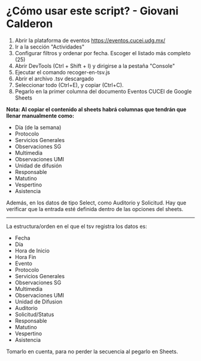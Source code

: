 # ¿Cómo usar este script? - Giovani Calderon


1. Abrir la plataforma de eventos https://eventos.cucei.udg.mx/
2. Ir a la sección "Actividades"
3. Configurar filtros y ordenar por fecha. Escoger el listado más completo (25)
4. Abrir DevTools (Ctrl + Shift + I) y dirigirse a la pestaña "Console"
5. Ejecutar el comando recoger-en-tsv.js
6. Abrir el archivo .tsv descargado
7. Seleccionar todo (Ctrl+E), y copiar (Ctrl+C).
8. Pegarlo en la primer columna del documento Eventos CUCEI de Google Sheets


**Nota: Al copiar el contenido al sheets habrá columnas que tendrán que llenar manualmente como:**
- Día (de la semana)
- Protocolo
- Servicios Generales
- Observaciones SG
- Multimedia
- Observaciones UMI
- Unidad de difusión
- Responsable
- Matutino
- Vespertino
- Asistencia

Además, en los datos de tipo Select, como Auditorio y Solicitud.
Hay que verificar que la entrada esté definida dentro de las opciones del sheets.


--------------------------------------------------------------------------
La estructura/orden en el que el tsv registra los datos es:
- Fecha
- Día
- Hora de Inicio
- Hora Fin
- Evento
- Protocolo
- Servicios Generales
- Observaciones SG
- Multimedia
- Observaciones UMI
- Unidad de Difusion
- Auditorio
- Solicitud/Status
- Responsable
- Matutino
- Vespertino
- Asistencia

Tomarlo en cuenta, para no perder la secuencia al pegarlo en Sheets.
